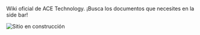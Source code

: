 Wiki oficial de ACE Technology.
¡Busca los documentos que necesites en la side bar!

![Sitio en construcción](https://www.google.com/url?sa=i&url=https%3A%2F%2Fwww.lucushost.com%2Fblog%2Fcomo-crear-una-pagina-en-construccion-en-wordpress%2F&psig=AOvVaw1LiroV8KBhBGWRPsdnc7yn&ust=1646720108017000&source=images&cd=vfe&ved=0CAsQjRxqFwoTCOCJ48-ss_YCFQAAAAAdAAAAABAD) 
